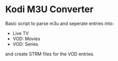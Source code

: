 # Kodi M3U Converter

Basic script to parse m3u and seperate entries into:
- Live TV
- VOD: Movies
- VOD: Series

and create STRM files for the VOD entries.
